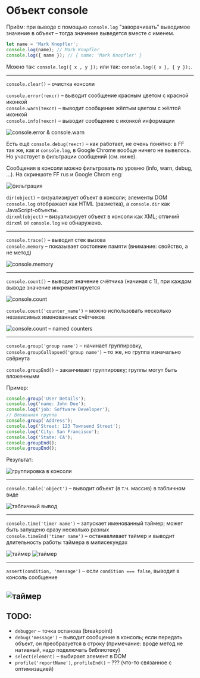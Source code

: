# Объект console

Приём: при выводе с помощью `console.log` "заворачивать" выводимое значение в объект – тогда значение выведется вместе с именем.

```javascript
let name = 'Mark Knopfler';
console.log(name); // Mark Knopfler
console.log({ name }); // { name: 'Mark Knopfler' }
```

Можно так: `console.log({ x , y });` или так: `console.log({ x }, { y });`.

---
`console.clear()` – очистка консоли

`console.error(текст)` – выводит сообщение красным цветом с красной иконкой  
`console.warn(текст)` – выводит сообщение жёлтым цветом с жёлтой иконкой  
`console.info(текст)` – выводит сообщение с иконкой информации

![console.error & console.warn](img/console01.png)

Есть ещё `console.debug(текст)` – как работает, не очень понятно: в FF так же, как и `console.log`, в Google Chrome вообще ничего не вывелось. Но участвует в фильтрации сообщений (см. ниже).

Сообщения в консоли можно фильтровать по уровню (info, warn, debug, ...). На скриншоте FF rus и Google Chrom eng:

![фильтрация](img/console10.png)

`dir(object)` – визуализирует объект в консоли; элементы DOM `console.log` отображает как HTML (разметка), а `console.dir` как JavaScript-объекты.   
`dirxml(object)` – визуализирует объект в консоли как XML; отличий `dirxml` от `console.log` не обнаружено.  

----

`console.trace()` – выводит стек вызова  
`console.memory` – показывает состояние памяти (внимание: свойство, а не метод)

![console.memory](img/console09.png)

----

`console.count()` – выводит значение счётчика (начиная с 1), при каждом выводе значение инкрементируется

![console.count](img/console02.png)

`console.count('counter_name')` – можно использовать несколько независимых именованных счётчиков

![console.count – named counters](img/console03.png)

----

`console.group('group name')` – начинает группировку, `console.groupCollapsed('group name')` – то же, но группа изначально свёрнута

`console.groupEnd()` – заканчивает группировку; группы могут быть вложенными

Пример:
```javascript
console.group('User Details');
console.log('name: John Doe');
console.log('job: Software Developer');
// Вложенная группа
console.group('Address');
console.log('Street: 123 Townsend Street');
console.log('City: San Francisco');
console.log('State: CA');
console.groupEnd();
console.groupEnd();
```
Результат:

![группировка в консоли](img/console04.png)

----

`console.table('object')` – выводит объект (в т.ч. массив) в табличном виде

![табличный вывод](img/console05.png)

----
`console.time('timer name')` – запускает именованный таймер; может быть запущено сразу несколько разных  
`console.timeEnd('timer name')` – останавливает таймер и выводит длительность работы таймера в милисекундах

![таймер](img/console06.png)
![таймер](img/console07.png)

----

`assert(condition, 'message')` – если `condition === false`, выводит в консоль сообщение  

![таймер](img/console08.png)
----

## TODO:
- `debugger` – точка останова (breakpoint)  
- `debug('message')` – выводит сообщение в консоль; если передать объект, он преобразуется в строку (примечание: вроде метод не нативный, надо подключать библиотеку)  
- `select(element)` – выбирает элемент в DOM  
- `profile('reportName')`, `profileEnd()` – ??? (что-то связанное с оптимизацией)
